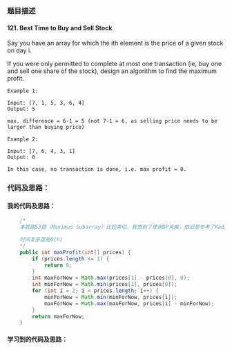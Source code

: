 ### 题目描述

#### 121. Best Time to Buy and Sell Stock

Say you have an array for which the ith element is the price of a given stock on day i.

If you were only permitted to complete at most one transaction (ie, buy one and sell one share of the stock), design an algorithm to find the maximum profit.

`Example 1:`

    Input: [7, 1, 5, 3, 6, 4]
    Output: 5

    max. difference = 6-1 = 5 (not 7-1 = 6, as selling price needs to be larger than buying price)

`Example 2:`

    Input: [7, 6, 4, 3, 1]
    Output: 0

    In this case, no transaction is done, i.e. max profit = 0.

### 代码及思路：

#### 我的代码及思路：

```java
    /*
    本题跟53题（Maximus Subarray）比较类似，我想到了使用DP来解，依旧是参考了Kadane算法的思路。

    时间复杂度是O(n)
    */
    public int maxProfit(int[] prices) {
        if (prices.length <= 1) {
            return 0;
        }
        int maxForNow = Math.max(prices[1] - prices[0], 0);
        int minForNow = Math.min(prices[1], prices[0]);
        for (int i = 2; i < prices.length; i++) {
            minForNow = Math.min(minForNow, prices[i]);
            maxForNow = Math.max(maxForNow, prices[i] - minForNow);
        }
        return maxForNow;
    }
```

#### 学习到的代码及思路：

```java

```